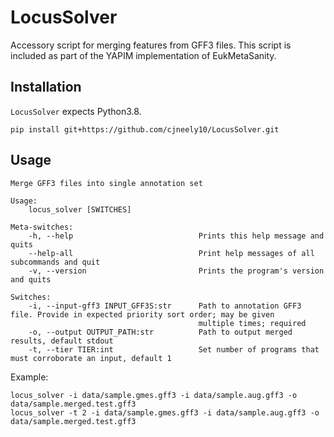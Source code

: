 # LocusSolver

Accessory script for merging features from GFF3 files. This script is included as part of the YAPIM implementation of EukMetaSanity.

## Installation

`LocusSolver` expects Python3.8.

```shell
pip install git+https://github.com/cjneely10/LocusSolver.git
```

## Usage

```shell
Merge GFF3 files into single annotation set

Usage:
    locus_solver [SWITCHES] 

Meta-switches:
    -h, --help                            Prints this help message and quits
    --help-all                            Print help messages of all subcommands and quit
    -v, --version                         Prints the program's version and quits

Switches:
    -i, --input-gff3 INPUT_GFF3S:str      Path to annotation GFF3 file. Provide in expected priority sort order; may be given
                                          multiple times; required
    -o, --output OUTPUT_PATH:str          Path to output merged results, default stdout
    -t, --tier TIER:int                   Set number of programs that must corroborate an input, default 1

```
Example:

```shell
locus_solver -i data/sample.gmes.gff3 -i data/sample.aug.gff3 -o data/sample.merged.test.gff3
locus_solver -t 2 -i data/sample.gmes.gff3 -i data/sample.aug.gff3 -o data/sample.merged.test.gff3
```